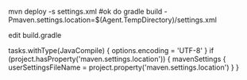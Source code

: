 mvn deploy -s settings.xml #ok do
gradle build -Pmaven.settings.location=$(Agent.TempDirectory)/settings.xml

edit build.gradle

tasks.withType(JavaCompile) {
    options.encoding = 'UTF-8'
}
if (project.hasProperty('maven.settings.location')) {
    mavenSettings {
        userSettingsFileName = project.property('maven.settings.location')
    }
}
